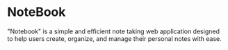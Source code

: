 # NoteBook
"Notebook" is a simple and efficient note taking web application designed to help users create, organize, and manage their personal notes with ease. 
